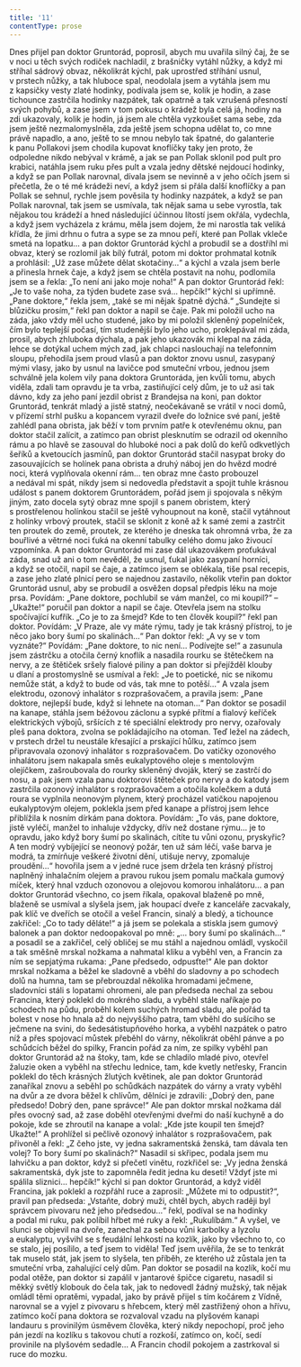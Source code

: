 ```yaml
---
title: '11'
contentType: prose
---
```


<section>

Dnes přijel pan doktor Gruntorád, poprosil, abych mu uvařila silný čaj, že se v noci u těch svých rodiček nachladil, z brašničky vytáhl nůžky, a když mi stříhal sádrový obvaz, několikrát kýchl, pak uprostřed stříhání usnul, v prstech nůžky, a tak hluboce spal, neodolala jsem a vytáhla jsem mu z kapsičky vesty zlaté hodinky, podívala jsem se, kolik je hodin, a zase tichounce zastrčila hodinky nazpátek, tak opatrně a tak vzrušená přesností svých pohybů, a zase jsem v tom pokusu o krádež byla celá já, hodiny na zdi ukazovaly, kolik je hodin, já jsem ale chtěla vyzkoušet sama sebe, zda jsem ještě nezmalomyslněla, zda ještě jsem schopna udělat to, co mne právě napadlo, a ano, ještě to se mnou nebylo tak špatné, do galanterie k panu Pollakovi jsem chodila kupovat knoflíčky taky jen proto, že odpoledne nikdo nebýval v krámě, a jak se pan Pollak sklonil pod pult pro krabici, natáhla jsem ruku přes pult a vzala jedny dětské nejdoucí hodinky, a když se pan Pollak narovnal, dívala jsem se nevinně a v jeho očích jsem si přečetla, že o té mé krádeži neví, a když jsem si přála další knoflíčky a pan Pollak se sehnul, rychle jsem pověsila ty hodinky nazpátek, a když se pan Pollak narovnal, tak jsem se usmívala, tak nějak sama u sebe vyrostla, tak nějakou tou krádeží a hned následující účinnou lítostí jsem okřála, vydechla, a když jsem vycházela z krámu, měla jsem dojem, že mi narostla tak veliká křídla, že jimi drhnu o futra a sype se za mnou peří, které pan Pollak vkleče smetá na lopatku… a pan doktor Gruntorád kýchl a probudil se a dostříhl mi obvaz, který se rozlomil jak bílý futrál, potom mi doktor prohmatal kotník a prohlásil: „Už zase můžete dělat skotačiny…“ a kýchl a vzala jsem berle a přinesla hrnek čaje, a když jsem se chtěla postavit na nohu, podlomila jsem se a řekla: „To není ani jako moje noha!“ A pan doktor Gruntorád řekl: „Je to vaše noha, za týden budete zase svá… hepčík!“ kýchl si upřímně. „Pane doktore,“ řekla jsem, „také se mi nějak špatně dýchá.“ „Sundejte si blůzičku prosím,“ řekl pan doktor a napil se čaje. Pak mi položil ucho na záda, jako vždy měl ucho studené, jako by mi položil skleněný popelníček, čím bylo teplejší počasí, tím studenější bylo jeho ucho, proklepával mi záda, prosil, abych zhluboka dýchala, a pak jeho ukazovák mi klepal na záda, lehce se dotýkal uchem mých zad, jak chlapci naslouchají na telefonním sloupu, přehodila jsem proud vlasů a pan doktor znovu usnul, zasypaný mými vlasy, jako by usnul na lavičce pod smuteční vrbou, jednou jsem schválně jela kolem vily pana doktora Gruntoráda, jen kvůli tomu, abych viděla, zdali tam opravdu je ta vrba, zastiňující celý dům, je to už asi tak dávno, kdy za jeho paní jezdil obrist z Brandejsa na koni, pan doktor Gruntorád, tenkrát mladý a jistě statný, neočekávaně se vrátil v noci domů, v přízemí strhl pušku a kopancem vyrazil dveře do ložnice své paní, ještě zahlédl pana obrista, jak běží v tom prvním patře k otevřenému oknu, pan doktor stačil zalícit, a zatímco pan obrist plesknutím se odrazil od okenního rámu a po hlavě se zasouval do hluboké noci a pak dolů do keřů odkvetlých šeříků a kvetoucích jasmínů, pan doktor Gruntorád stačil nasypat broky do zasouvajících se holínek pana obrista a druhý náboj jen do hvězd modré noci, která vyplňovala okenní rám… ten obraz mne často probouzel a nedával mi spát, nikdy jsem si nedovedla představit a spojit tuhle krásnou událost s panem doktorem Gruntorádem, pořád jsem ji spojovala s někým jiným, zato docela sytý obraz mne spojil s panem obristem, který s prostřelenou holínkou stačil se ještě vyhoupnout na koně, stačil vytáhnout z holínky vrbový proutek, stačil se sklonit z koně až k samé zemi a zastrčit ten proutek do země, proutek, ze kterého je dneska tak ohromná vrba, že za bouřlivé a větrné noci ťuká na okenní tabulky celého domu jako živoucí vzpomínka. A pan doktor Gruntorád mi zase dál ukazovákem proťukával záda, snad už ani o tom nevěděl, že usnul, ťukal jako zasypaní horníci, a když se otočil, napil se čaje, a zatímco jsem se oblékala, tiše psal recepis, a zase jeho zlaté plnicí pero se najednou zastavilo, několik vteřin pan doktor Gruntorád usnul, aby se probudil a osvěžen dopsal předpis léku na moje prsa. Povídám: „Pane doktore, pochlubil se vám manžel, co mi koupil?“ – „Ukažte!“ poručil pan doktor a napil se čaje. Otevřela jsem na stolku spočívající kufřík. „Co je to za šmejd? Kde to ten člověk koupil?“ řekl pan doktor. Povídám: „V Praze, ale vy máte rýmu, tady je tak krásný přístroj, to je něco jako bory šumí po skalinách…“ Pan doktor řekl: „A vy se v tom vyznáte?“ Povídám: „Pane doktore, to nic není… Podívejte se!“ a zasunula jsem zástrčku a otočila černý knoflík a nasadila rourku se štětečkem na nervy, a ze štětiček sršely fialové piliny a pan doktor si přejížděl klouby u dlaní a prostomyslně se usmíval a řekl: „Je to poetické, nic se nikomu nemůže stát, a když to bude od vás, tak mne to potěší…“ A vzala jsem elektrodu, ozonový inhalátor s rozprašovačem, a pravila jsem: „Pane doktore, nejlepší bude, když si lehnete na otoman…“ Pan doktor se posadil na kanape, stáhla jsem béžovou záclonu a sypké přítmí a fialový keříček elektrických výbojů, sršících z té speciální elektrody pro nervy, ozařovaly pleš pana doktora, zvolna se pokládajícího na otoman. Teď ležel na zádech, v prstech držel tu neustále křesající a prskající hůlku, zatímco jsem připravovala ozonový inhalátor s rozprašovačem. Do vatičky ozonového inhalátoru jsem nakapala směs eukalyptového oleje s mentolovým olejíčkem, zašroubovala do rourky skleněný dvoják, který se zastrčí do nosu, a pak jsem vzala panu doktorovi štěteček pro nervy a do katody jsem zastrčila ozonový inhalátor s rozprašovačem a otočila kolečkem a dutá roura se vyplnila neonovým plynem, který procházel vatičkou napojenou eukalyptovým olejem, poklekla jsem před kanape a přístroj jsem lehce přiblížila k nosním dírkám pana doktora. Povídám: „To vás, pane doktore, jistě vyléčí, manžel to inhaluje vždycky, dřív než dostane rýmu… je to opravdu, jako když bory šumí po skalinách, cítíte tu vůni ozonu, pryskyřic? A ten modrý vybíjející se neonový požár, ten už sám léčí, vaše barva je modrá, ta zmírňuje veškeré životní dění, utišuje nervy, zpomaluje proudění…“ hovořila jsem a v jedné ruce jsem držela ten krásný přístroj naplněný inhalačním olejem a pravou rukou jsem pomalu mačkala gumový míček, který hnal vzduch ozonovou a olejovou komorou inhalátoru… a pan doktor Gruntorád všechno, co jsem říkala, opakoval blaženě po mně, blaženě se usmíval a slyšela jsem, jak houpací dveře z kanceláře zacvakaly, pak klíč ve dveřích se otočil a vešel Francin, sinalý a bledý, a tichounce zakřičel: „Co to tady děláte!“ a já jsem se polekala a stiskla jsem gumový balonek a pan doktor nedoopakoval po mně: „… bory šumí po skalinách…“ a posadil se a zakřičel, celý obličej se mu stáhl a najednou omládl, vyskočil a tak směšně mrskal nožkama a nahmatal kliku a vyběhl ven, a Francin za ním se sepjatýma rukama: „Pane předsedo, odpusťte!“ Ale pan doktor mrskal nožkama a běžel ke sladovně a vběhl do sladovny a po schodech dolů na humna, tam se přebrouzdal několika hromadami ječmene, sladovníci stáli s lopatami ohromeni, ale pan předseda nechal za sebou Francina, který poklekl do mokrého sladu, a vyběhl stále naříkaje po schodech na půdu, proběhl kolem suchých hromad sladu, ale pořád ta bolest v nose ho hnala až do nejvyššího patra, tam vběhl do sušícího se ječmene na svini, do šedesátistupňového horka, a vyběhl nazpátek o patro níž a přes spojovací můstek přeběhl do várny, několikrát oběhl pánve a po schůdcích běžel do spilky, Francin pořád za ním, ze spilky vyběhl pan doktor Gruntorád až na štoky, tam, kde se chladilo mladé pivo, otevřel žaluzie oken a vyběhl na střechu lednice, tam, kde kvetly netřesky, Francin poklekl do těch krásných žlutých květinek, ale pan doktor Gruntorád zanaříkal znovu a seběhl po schůdkách nazpátek do várny a vraty vyběhl na dvůr a ze dvora běžel k chlívům, dělníci je zdravili: „Dobrý den, pane předsedo! Dobrý den, pane správce!“ Ale pan doktor mrskal nožkama dál přes ovocný sad, až zase doběhl otevře­nými dveřmi do naší kuchyně a do pokoje, kde se zhroutil na kanape a volal: „Kde jste koupil ten šmejd? Ukažte!“ A prohlížel si pečlivě ozonový inhalátor s rozprašovačem, pak přivoněl a řekl: „Z čeho jste, vy jedna sakramentská ženská, tam dávala ten volej? To bory šumí po skalinách?“ Nasadil si skřipec, podala jsem mu lahvičku a pan doktor, když si přečetl vinětu, rozkřičel se: „Vy jedna ženská sakramentská, dyk jste to zapomněla ředit jedna ku deseti! Vždyť jste mi spálila sliznici… hepčík!“ kýchl si pan doktor Gruntorád, a když viděl Francina, jak poklekl a rozpřáhl ruce a zaprosil: „Můžete mi to odpustit?“, pravil pan předseda: „Vstaňte, dobrý muži, chtěl bych, abych raději byl správcem pivovaru než jeho předsedou…“ řekl, podíval se na hodinky a podal mi ruku, pak políbil hřbet mé ruky a řekl: „Rukulíbám.“ A vyšel, ve slunci se objevil na dvoře, zanechal za sebou vůni karbolky a lyzolu a eukalyptu, vyšvihl se s feudální lehkostí na kozlík, jako by všechno to, co se stalo, jej posílilo, a teď jsem to viděla! Teď jsem uvěřila, že se to tenkrát tak muselo stát, jak jsem to slyšela, ten příběh, ze kterého už zůstala jen ta smuteční vrba, zahalující celý dům. Pan doktor se posadil na kozlík, kočí mu podal otěže, pan doktor si zapálil v jantarové špičce cigaretu, nasadil si měkký světlý klobouk do čela tak, jak to nedovedl žádný mužský, tak nějak omládl těmi opratěmi, vypadal, jako by právě přijel s tím kočárem z Vídně, narovnal se a vyjel z pivovaru s hřebcem, který měl zastřižený ohon a hřívu, zatímco kočí pana doktora se rozvaloval vzadu na plyšovém kanapi landauru s provinilým úsměvem člověka, který nikdy nepochopí, proč jeho pán jezdí na kozlíku s takovou chutí a rozkoší, zatímco on, kočí, sedí provinile na plyšovém sedadle… A Francin chodil pokojem a zastrkoval si ruce do mozku.

</section>
